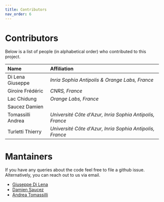 ```yaml
---
title: Contributors
nav_order: 6
---
```


# Contributors

Below is a list of people (in alphabetical order) who contributed to this project.

| Name              | Affiliation                                             |
|:------------------|:--------------------------------------------------------|
| Di Lena Giuseppe  | *Inria Sophia Antipolis & Orange Labs, France*          |
| Giroire Frédéric  | *CNRS, France*                                          |
| Lac Chidung       | *Orange Labs, France*                                   |
| Saucez Damien     |                                                         |
| Tomassilli Andrea | *Université Côte d'Azur, Inria Sophia Antipolis, France*|
| Turletti Thierry  | *Université Côte d'Azur, Inria Sophia Antipolis, France*|

# Mantainers

If you have any queries about the code feel free to file a github issue.  
Alternatively, you can reach out to us via email.

- [Giuseppe Di Lena](mailto:giuseppe.di-lena@inria.fr)  
- [Damien Saucez](mailto:damien.saucez@gmail.com)  
- [Andrea Tomassilli](mailto:andrea.tomassilli@gmail.com)
